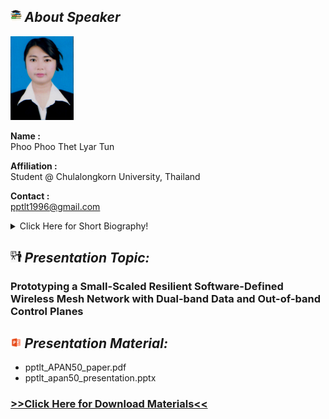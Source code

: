 ## <img width="3.5%" src="/Agenda/picture/biblio.png" /><link rel="stylesheet" type="text/css" media="all" href="./css/logo.css"/> <i class = "fa fa-handshake-p" aria-hidden="true">About Speaker</i> 

<img width="20%" alt="your_picture" src ="/Presentation_program/10_Prototyping_Small-Scaled_SDWMN/picture/Ms.Phoo Phoo Thet Lyar Tun.jpg" />

**Name :**<br>Phoo Phoo Thet Lyar Tun

**Affiliation :**<br> Student @ Chulalongkorn University, Thailand

**Contact :**<br>pptlt1996@gmail.com

<details>
    <summary>Click Here for Short Biography!</summary>
    Phoo Phoo Thet Lyar Tun joined University of Information Technology (UIT), Yangon,Myanmar from 2013 to 2017 and achieved the Bachelor of Computer Technology(B.C.Tech) specialized in Communication and Networking. Then, she received the CU-ASEAN scholarship given by Chulalongkorn University, Thailand for her Master’s Degree from 2018 to 2020.Therefore, she becomes one of the master’s students of Wireless Network and Future Internet Research Group (WIFUN), Department of Electrical Engineering, Chulalongkorn University,Thailand. In 2019, she went to Gwangju Institute of Science and Technology (GIST), South Korea as a GIP intern for the cooperative research sponsored by Asi@Connect's Data-Centric IoT Cloud Service Platform for Smart Communities (IoTcloudServe@TEIN) Project.
</details>

## <img width="3.5%" src="/Agenda/picture/present.png" /><link rel="stylesheet" type="text/css" media="all" href="./css/logo.css"/> <i class = "fa fa-handshake-p" aria-hidden="true">Presentation Topic:</i>
<h3> Prototyping a Small-Scaled Resilient Software-Defined Wireless Mesh Network with Dual-band Data and Out-of-band Control Planes</h3>

## <img width="3.5%" src="/Agenda/picture/material.png" /><link rel="stylesheet" type="text/css" media="all" href="./css/logo.css"/> <i class = "fa fa-handshake-p" aria-hidden="true">Presentation Material:</i>
- pptlt_APAN50_paper.pdf <br>
- pptlt_apan50_presentation.pptx <br>
<h3><a href="/Presentation_program/10_Prototyping_Small-Scaled_SDWMN/presentation_material">>>Click Here for Download Materials<<</a></h3>
